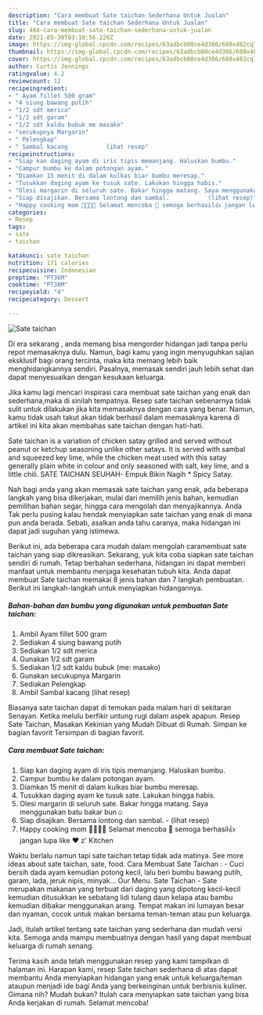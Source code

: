 ```yaml
---
description: "Cara membuat Sate taichan Sederhana Untuk Jualan"
title: "Cara membuat Sate taichan Sederhana Untuk Jualan"
slug: 484-cara-membuat-sate-taichan-sederhana-untuk-jualan
date: 2021-05-30T03:10:56.226Z
image: https://img-global.cpcdn.com/recipes/63adbcb00ce4d386/680x482cq70/sate-taichan-foto-resep-utama.jpg
thumbnail: https://img-global.cpcdn.com/recipes/63adbcb00ce4d386/680x482cq70/sate-taichan-foto-resep-utama.jpg
cover: https://img-global.cpcdn.com/recipes/63adbcb00ce4d386/680x482cq70/sate-taichan-foto-resep-utama.jpg
author: Curtis Jennings
ratingvalue: 4.2
reviewcount: 12
recipeingredient:
- " Ayam fillet 500 gram"
- "4 siung bawang putih"
- "1/2 sdt merica"
- "1/2 sdt garam"
- "1/2 sdt kaldu bubuk me masako"
- "secukupnya Margarin"
- " Pelengkap"
- " Sambal kacang           lihat resep"
recipeinstructions:
- "Siap kan daging ayam di iris tipis memanjang. Haluskan bumbu."
- "Campur bumbu ke dalam potongan ayam."
- "Diamkan 15 menit di dalam kulkas biar bumbu meresap."
- "Tusukkan daging ayam ke tusuk sate. Lakukan hingga habis."
- "Olesi margarin di seluruh sate. Bakar hingga matang. Saya menggunakan batu bakar bun☺️"
- "Siap disajikan. Bersama lontong dan sambal.           (lihat resep)"
- "Happy cooking mom 👩‍🍳👨‍🍳 Selamat mencoba 💪 semoga berhasil👍 jangan lupa like ❤️ z&#39; Kitchen"
categories:
- Resep
tags:
- sate
- taichan

katakunci: sate taichan 
nutrition: 171 calories
recipecuisine: Indonesian
preptime: "PT36M"
cooktime: "PT38M"
recipeyield: "4"
recipecategory: Dessert

---
```



![Sate taichan](https://img-global.cpcdn.com/recipes/63adbcb00ce4d386/680x482cq70/sate-taichan-foto-resep-utama.jpg)

Di era  sekarang , anda memang bisa mengorder hidangan jadi tanpa perlu repot memasaknya dulu. Namun, bagi kamu yang ingin menyuguhkan sajian eksklusif bagi orang tercinta, maka kita memang lebih baik menghidangkannya sendiri. Pasalnya, memasak sendiri jauh lebih sehat dan dapat menyesuaikan dengan kesukaan keluarga.

Jika kamu lagi mencari inspirasi cara membuat sate taichan yang enak dan sederhana,maka di sinilah tempatnya. Resep sate taichan  sebenarnya tidak sulit untuk dilakukan jika kita memasaknya dengan cara yang benar. Namun, kamu tidak usah takut akan tidak berhasil dalam memasaknya 
karena di artikel ini kita akan membahas sate taichan dengan hati-hati.  

Sate taichan is a variation of chicken satay grilled and served without peanut or ketchup seasoning unlike other satays. It is served with sambal and squeezed key lime, while the chicken meat used with this satay generally plain white in colour and only seasoned with salt, key lime, and a little chili. SATE TAICHAN SEUHAH- Empuk Bikin Nagih * Spicy Satay.

Nah bagi anda yang akan memasak sate taichan yang enak, ada beberapa langkah yang bisa dikerjakan, mulai dari memilih jenis bahan, kemudian pemilihan bahan segar, hingga cara mengolah dan menyajikannya. Anda Tak perlu pusing kalau hendak menyiapkan sate taichan yang enak di mana pun anda berada. Sebab, asalkan anda  tahu caranya, maka hidangan ini dapat jadi suguhan yang istimewa.

Berikut ini, ada beberapa cara mudah dalam mengolah caramembuat sate taichan yang siap dikreasikan. Sekarang, yuk kita coba siapkan sate taichan sendiri di rumah. Tetap berbahan sederhana, hidangan ini dapat memberi manfaat untuk membantu menjaga kesehatan tubuh kita. Anda dapat membuat Sate taichan memakai 8 jenis bahan dan 7 langkah pembuatan. Berikut ini langkah-langkah untuk menyiapkan hidangannya.

<!--inarticleads1-->

##### Bahan-bahan dan bumbu yang digunakan untuk pembuatan Sate taichan:

1. Ambil  Ayam fillet 500 gram
1. Sediakan 4 siung bawang putih
1. Sediakan 1/2 sdt merica
1. Gunakan 1/2 sdt garam
1. Sediakan 1/2 sdt kaldu bubuk (me: masako)
1. Gunakan secukupnya Margarin
1. Sediakan  Pelengkap
1. Ambil  Sambal kacang           (lihat resep)


Biasanya sate taichan dapat di temukan pada malam hari di sekitaran Senayan. Ketika melulu berfikir untung rugi dalam aspek apapun. Resep Sate Taichan, Masakan Kekinian yang Mudah Dibuat di Rumah. Simpan ke bagian favorit Tersimpan di bagian favorit. 

<!--inarticleads2-->

##### Cara membuat Sate taichan:

1. Siap kan daging ayam di iris tipis memanjang. Haluskan bumbu.
1. Campur bumbu ke dalam potongan ayam.
1. Diamkan 15 menit di dalam kulkas biar bumbu meresap.
1. Tusukkan daging ayam ke tusuk sate. Lakukan hingga habis.
1. Olesi margarin di seluruh sate. Bakar hingga matang. Saya menggunakan batu bakar bun☺️
1. Siap disajikan. Bersama lontong dan sambal. -           (lihat resep)
1. Happy cooking mom 👩‍🍳👨‍🍳 Selamat mencoba 💪 semoga berhasil👍 jangan lupa like ❤️ z&#39; Kitchen


Waktu berlalu namun tapi sate taichan tetap tidak ada matinya. See more ideas about sate taichan, sate, food. Cara Membuat Sate Taichan : - Cuci bersih dada ayam kemudian potong kecil, lalu beri bumbu bawang putih, garam, lada, jeruk nipis, minyak… Our Menu. Sate Taichan - Sate merupakan makanan yang terbuat dari daging yang dipotong kecil-kecil kemudian ditusukkan ke sebatang lidi tulang daun kelapa atau bambu kemudian dibakar menggunakan arang. Tempat makan ini lumayan besar dan nyaman, cocok untuk makan bersama teman-teman atau pun keluarga. 

Jadi, itulah artikel tentang  sate taichan  yang sederhana dan mudah versi kita. Semoga anda mampu membuatnya dengan hasil yang dapat membuat keluarga di rumah senang. 

Terima kasih anda telah menggunakan resep yang kami tampilkan di halaman ini. Harapan kami, resep  Sate taichan sederhana di atas dapat membantu Anda menyiapkan hidangan yang enak untuk keluarga/teman ataupun menjadi ide bagi Anda yang berkeinginan untuk berbisnis kuliner. Gimana nih? Mudah bukan? Itulah cara menyiapkan sate taichan yang bisa Anda kerjakan di rumah. Selamat mencoba!

